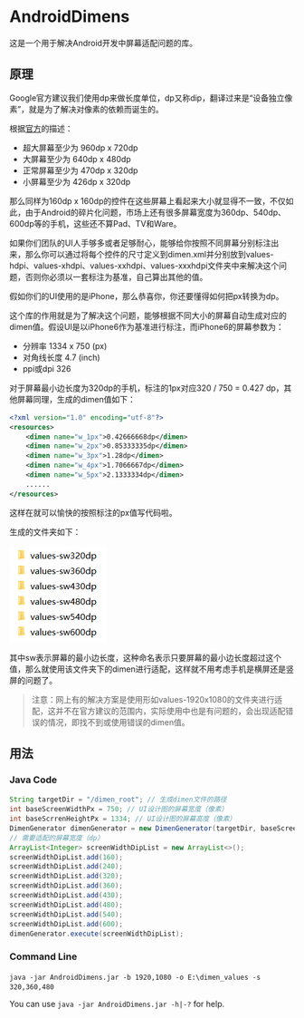# AndroidDimens

这是一个用于解决Android开发中屏幕适配问题的库。

## 原理

Google官方建议我们使用dp来做长度单位，dp又称dip，翻译过来是“设备独立像素”，就是为了解决对像素的依赖而诞生的。

根据[官方](https://developer.android.com/guide/practices/screens_support.html)的描述：

- 超大屏幕至少为 960dp x 720dp
- 大屏幕至少为 640dp x 480dp
- 正常屏幕至少为 470dp x 320dp
- 小屏幕至少为 426dp x 320dp

那么同样为160dp x 160dp的控件在这些屏幕上看起来大小就显得不一致，不仅如此，由于Android的碎片化问题，市场上还有很多屏幕宽度为360dp、540dp、600dp等的手机，这些还不算Pad、TV和Ware。

如果你们团队的UI人手够多或者足够耐心，能够给你按照不同屏幕分别标注出来，那么你可以通过将每个控件的尺寸定义到dimen.xml并分别放到values-hdpi、values-xhdpi、values-xxhdpi、values-xxxhdpi文件夹中来解决这个问题，否则你必须以一套标注为基准，自己算出其他的值。

假如你们的UI使用的是iPhone，那么恭喜你，你还要懂得如何把px转换为dp。

这个库的作用就是为了解决这个问题，能够根据不同大小的屏幕自动生成对应的dimen值。假设UI是以iPhone6作为基准进行标注，而iPhone6的屏幕参数为：

- 分辨率 1334 x 750 (px)
- 对角线长度 4.7 (inch)
- ppi或dpi 326

对于屏幕最小边长度为320dp的手机，标注的1px对应320 / 750 = 0.427 dp，其他屏幕同理，生成的dimen值如下：

```xml
<?xml version="1.0" encoding="utf-8"?>
<resources>
    <dimen name="w_1px">0.42666668dp</dimen>
    <dimen name="w_2px">0.85333335dp</dimen>
    <dimen name="w_3px">1.28dp</dimen>
    <dimen name="w_4px">1.7066667dp</dimen>
    <dimen name="w_5px">2.1333334dp</dimen>
    ......
</resources>
```

这样在就可以愉快的按照标注的px值写代码啦。

生成的文件夹如下：

![](preview.png)

其中sw表示屏幕的最小边长度，这种命名表示只要屏幕的最小边长度超过这个值，那么就使用该文件夹下的dimen进行适配，这样就不用考虑手机是横屏还是竖屏的问题了。

> 注意：网上有的解决方案是使用形如values-1920x1080的文件夹进行适配，这并不在官方建议的范围内，实际使用中也是有问题的，会出现适配错误的情况，即找不到或使用错误的dimen值。

## 用法

### Java Code

```java
String targetDir = "/dimen_root"; // 生成dimen文件的路径
int baseScreenWidthPx = 750; // UI设计图的屏幕宽度（像素）
int baseScrrenHeightPx = 1334; // UI设计图的屏幕高度（像素）
DimenGenerator dimenGenerator = new DimenGenerator(targetDir, baseScreenWidthPx, baseScrrenHeightPx);
// 需要适配的屏幕宽度（dp）
ArrayList<Integer> screenWidthDipList = new ArrayList<>();
screenWidthDipList.add(160);
screenWidthDipList.add(240);
screenWidthDipList.add(320);
screenWidthDipList.add(360);
screenWidthDipList.add(430);
screenWidthDipList.add(480);
screenWidthDipList.add(540);
screenWidthDipList.add(600);
dimenGenerator.execute(screenWidthDipList);
```

### Command Line

`java -jar AndroidDimens.jar -b 1920,1080 -o E:\dimen_values -s 320,360,480`

You can use `java -jar AndroidDimens.jar -h|-?` for help.